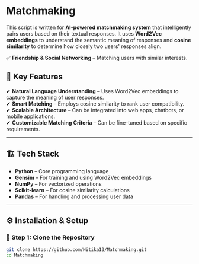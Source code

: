 # Matchmaking
  

This script is written for **AI-powered matchmaking system** that intelligently pairs users based on their textual responses. It uses **Word2Vec embeddings** to understand the semantic meaning of responses and **cosine similarity** to determine how closely two users' responses align.  

✅ **Friendship & Social Networking** – Matching users with similar interests. 

## 🚀 Key Features  
✔ **Natural Language Understanding** – Uses Word2Vec embeddings to capture the meaning of user responses.  
✔ **Smart Matching** – Employs cosine similarity to rank user compatibility.  
✔ **Scalable Architecture** – Can be integrated into web apps, chatbots, or mobile applications.  
✔ **Customizable Matching Criteria** – Can be fine-tuned based on specific requirements.  

---

## 🏗️ Tech Stack  
- **Python** – Core programming language  
- **Gensim** – For training and using Word2Vec embeddings  
- **NumPy** – For vectorized operations  
- **Scikit-learn** – For cosine similarity calculations  
- **Pandas** – For handling and processing user data  

---

## ⚙️ Installation & Setup  

### 🔹 Step 1: Clone the Repository  
```sh
git clone https://github.com/Nitika13/Matchmaking.git
cd Matchmaking
